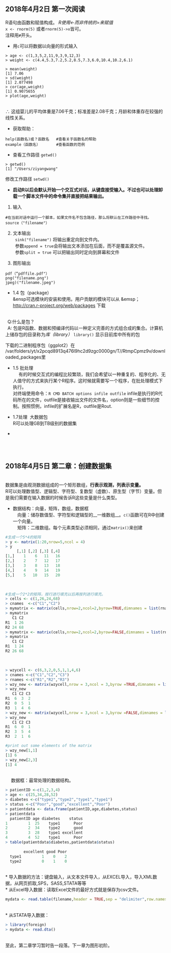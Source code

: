 2018年4月2日 第一次阅读
--------------------

R语句由函数和赋值构成。 *R使用<-而非传统的=来赋值*
<br>`x <- rnorm(5)` 或者`rnorm(5)->x`皆可。
<br>注释用`#`开头。

* 用`c`可以将数据以向量的形式输入

```
> age <- c(1,3,5,2,11,9,3,9,12,3)
> weight <- c(4.4,5.3,7.2,5.2,8.5,7.3,6.0,10.4,10.2,6.1)

> mean(weight)
[1] 7.06
> sd(weight)
[1] 2.077498
> cor(age,weight)
[1] 0.9075655
> plot(age,weight)
```
<br> ∴ 这组婴儿的平均体重是7.06千克；标准差是2.08千克；月龄和体重存在较强的线性关系。

* 获取帮助：
```
help(函数名)或？函数名   #查看关于函数名的帮助
example（函数名）       #查看函数的范例
```

* 查看工作路径
`getwd()`
```
> getwd()
[1] "/Users/ziyangwang"
```
  修改工作路径
  `setwd()`

* **启动R以后会默认开始一个交互式对话，从键盘接受输入。不过也可以处理卸载一个脚本文件中的命令集并直接把结果输出。**	

1. 输入
```
#在当前对话中运行一个脚本，如果文件名不包含路径，那么将默认在工作路径中寻找。
source（"filename"）
```

2. 文本输出
<br>&ensp;`sink("filename")` 	将输出重定向到文件内。
<br>&ensp;参数`append = true`会将输出文本添加在后面，而不是覆盖源文件。
<br>&ensp;参数`split = true` 可以把输出同时定向到屏幕和文件

3. 图形输出
```
pdf（“pdffile.pdf"）
png("filename.png")
jpeg)("filename.jpeg")
```
* 1.4 包（package）
<br>&ensp可选模块的安装和使用。用户贡献的模块可以从
&emsp；http://cran.r-project.org/web/packages  下载

<br>&ensp;Q:什么是包？
<br>&ensp;A: 包是R函数、数据和预编译代码以一种定义完善的方式组合成的集合。计算机上储存包的目录称为*库（library）*
`library()` 显示目前库中所有的包

下载的二进制程序包（ggplot2）在
	<br>/var/folders/yt/x2pcqd8913q476l9hc2d9zgc0000gn/T//RtmpCpmz9v/downloaded_packages里
  
* 1.5 批处理 
<br>&emsp; 有的时候交互式的编程比较繁琐，我们会希望以一种重复的、程序化的、无人值守的方式来执行某个R程序。这时候就需要写一个程序，在批处理模式下执行。
<br>对终端使用命令：``R CMD BATCH options infile outfile`` infile是执行的R代码所在的文件，outfile是接收输出文件的文件名，option则是一些细节的控制。按照惯例，infile的扩展名是R，outfile是Rout.

* 1.7处理  大数据包
<br> R可以处理GB到TB级别的数据集

*
<br>
<br>

## 2018年4月5日 第二章：创建数据集
<br>数据集是由观测数据组成的一个矩形数组，__行表示观测，列表示变量。__
<br>R可以处理数值型、逻辑型、字符型、复数型（虚数）、原生型（字节）变量。但是我们需要在输入数据的时候告诉R这些变量是什么类型。
<br> 
* 数据结构：向量，矩阵，数组，数据框
<br> &emsp;向量：储存数值型、字符型和逻辑型的__一维数组__。``c()``函数可在R中创建一个向量。
<br> &emsp;矩阵：二维数组。每个元素类型必须相同，通过``matrix()``来创建
```r
#生成一个5*4的矩阵
> y <- matrix(1:20,nrow=5,ncol = 4)
> y
     [,1] [,2] [,3] [,4]
[1,]    1    6   11   16
[2,]    2    7   12   17
[3,]    3    8   13   18
[4,]    4    9   14   19
[5,]    5   10   15   20

```
<br>

```r
#生成一个2*2的矩阵，按行进行填充以后再按列进行填充。
> cells <- c(1,26,24,68)
> cnames  <-c("C1","C2")
> mymatrix <- matrix(cells,nrow=2,ncol=2,byrow=TRUE,dimnames = list(rnames,cnames))
> mymatrix
   C1 C2
R1  1 26
R2 24 68
> mymatrix <- matrix(cells,nrow=2,ncol=2,byrow=FALSE,dimnames = list(rnames,cnames))
> mymatrix
   C1 C2
R1  1 24
R2 26 68
```
<br>

```r
> wzycell <- c(6,3,2,0,5,1,1,4,6)
> cnames <-c("C1","C2","C3")
> rnames <-c("R1","R2","R3")
> wzy_new <- matrix(wzycell,nrow = 3,ncol = 3,byrow =TRUE,dimnames = list(rnames,cnames))
> wzy_new
   C1 C2 C3
R1  6  3  2
R2  0  5  1
R3  1  4  6
> wzy_new <- matrix(wzycell,nrow = 3,ncol = 3,byrow =FALSE,dimnames = list(rnames,cnames))
> wzy_new
   C1 C2 C3
R1  6  0  1
R2  3  5  4
R3  2  1  6

#print out some elements of the matrix
> wzy_new[1,1]
[1] 6
> wzy_new[2,3]
[1] 4
```
<br> &emsp; 数据框：最常处理的数据结构。
```r
> patientID <-c(1,2,3,4)
> age <- c(25,34,28,52)
> diabetes <-c("type1","type2","type1","type1")
> status <-c("Poor","good","excellent","Poor")
> patientdata <- data.frame(patientID,age,diabetes,status)
> patientdata
  patientID age diabetes    status
1         1  25    type1      Poor
2         2  34    type2      good
3         3  28    type1 excellent
4         4  52    type1      Poor
> table(patientdata$diabetes,patientdata$status)
       
        excellent good Poor
  type1         1    0    2
  type2         0    1    0
```
<br> * 导入数据的方法：键盘输入，从文本文件导入，从EXCEL导入，导入XML数据，从网页抓取,SPS，SASS,STATA等等
<br> * 从Excel导入数据：读取Excel文件的最好方式就是保存为csv文件。
<br>
```r
mydata <- read.table(filename,header = TRUE,sep = "delimiter",row.names = "name")
```
<br>* 从STATA导入数据：
```r
> library(foreign)
> mydata <- read.dta()
```
<br>至此，第二章学习暂时告一段落。下一章为图形初阶。
